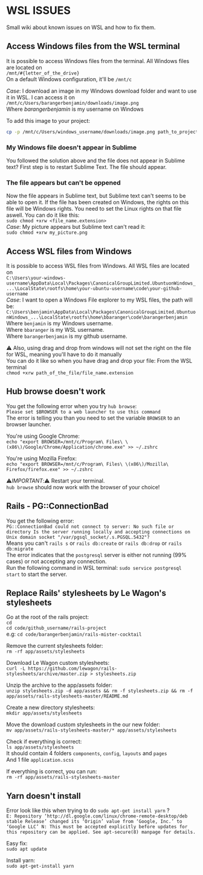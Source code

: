 # WSL ISSUES

Small wiki about known issues on WSL and how to fix them.

## Access Windows files from the WSL terminal

It is possible to access Windows files from the terminal.
All Windows files are located on<br/>```/mnt/#{letter_of_the_drive}```<br/>
On a default Windows configuration, it'll be ```/mnt/c```

_Case_: I download an image in my Windows download folder and want to use it in WSL.
I can access it on<br/>```/mnt/c/Users/barangerbenjamin/downloads/image.png```<br/>
Where *barangerbenjamin* is my username on Windows  

To add this image to your project:  
```bash
cp -p /mnt/c/Users/windows_username/downloads/image.png path_to_project_folder/images 
``` 

### My Windows file doesn't appear in Sublime

You followed the solution above and the file does not appear in Sublime text?
First step is to restart Sublime Text. The file should appear.

### The file appears but can't be oppened

Now the file appears in Sublime text, but Sublime text can't seems to be able to open it. If the file has been created on Windows, the rights on this file will be Windows rights. You need to set the Linux rights on that file aswell. You can do it like this:<br/>
```sudo chmod +xrw <file_name.extension>```<br/>
_Case_: My picture appears but Sublime text can't read it:<br/>
```sudo chmod +xrw my_picture.png```

## Access WSL files from Windows

It is possible to access WSL files from Windows. All WSL files are located on<br/>
```C:\Users\your-windows-username\AppData\Local\Packages\CanonicalGroupLimited.UbuntuonWindows_...\LocalState\rootfs\home\your-ubuntu-username\code\your-github-username```<br/>
_Case_: I want to open a Windows File explorer to my WSL files, the path will be:
```C:\Users\benjamin\AppData\Local\Packages\CanonicalGroupLimited.UbuntuonWindows_...\LocalState\rootfs\home\bbaranger\code\barangerbenjamin```<br/>
Where ```benjamin``` is my Windows username.<br/>
Where ```bbaranger``` is my WSL username.<br/>
Where ```barangerbenjamin``` is my github username.

:warning: Also, using drag and drop from windows will not set the right on the file for WSL, meaning you'll have to do it manually<br/>
You can do it like so when you have drag and drop your file:
From the WSL terminal<br/>
```chmod +xrw path_of_the_file/file_name.extension```

## Hub browse doesn't work

You get the following error when you try ```hub browse```:<br/>
```Please set $BROWSER to a web launcher to use this command```<br/> The error is telling you than you need to set the variable ```BROWSER``` to an browser launcher.

You're using Google Chrome:<br/>
```echo "export BROWSER=/mnt/c/Program\ Files\ \(x86\)/Google/Chrome/Application/chrome.exe" >> ~/.zshrc```

You're using Mozilla Firefox:<br/>
```echo "export BROWSER=/mnt/c/Program\ Files\ \(x86\)/Mozilla\ Firefox/firefox.exe" >> ~/.zshrc```

:warning:_IMPORTANT_::warning: Restart your terminal.<br/>
```hub browse``` should now work with the browser of your choice!

## Rails - PG::ConnectionBad

You get the following error:<br/>
```PG::ConnectionBad could not connect to server: No such file or directory Is the server running locally and accepting connections on Unix domain socket "/var/pgsql_socket/.s.PGSQL.5432"?```<br/>
Means you can't ```rails s``` or ```rails db:create``` or ```rails db:drop``` or ```rails db:migrate```<br/>
The error indicates that the ```postgresql``` server is either not running (99% cases) or not accepting any connection.<br/>
Run the following command in WSL terminal: ```sudo service postgresql start``` to start the server.

## Replace Rails' stylesheets by Le Wagon's stylesheets

Go at the root of the rails project:<br/>
```cd```<br/>
```cd code/github_username/rails-project```<br/>
e.g: ```cd code/barangerbenjamin/rails-mister-cocktail```<br/>

Remove the current stylesheets folder:<br/>
```rm -rf app/assets/stylesheets```<br/>

Download Le Wagon custom stylesheets:<br/>
```curl -L https://github.com/lewagon/rails-stylesheets/archive/master.zip > stylesheets.zip```<br/>

Unzip the archive to the app/assets folder:<br/>
```unzip stylesheets.zip -d app/assets && rm -f stylesheets.zip && rm -f app/assets/rails-stylesheets-master/README.md```<br/>

Create a new directory stylesheets:<br/>
```mkdir app/assets/stylesheets```<br/>

Move the download custom stylesheets in the our new folder:<br/>
```mv app/assets/rails-stylesheets-master/* app/assets/stylesheets```<br/>

Check if everything is correct:<br/>
```ls app/assets/stylesheets```<br/>
It should contain 4 folders `components`, `config`, `layouts` and `pages`<br/>
And 1 file `application.scss`<br/>

If everything is correct, you can run:<br/>
`rm -rf app/assets/rails-stylesheets-master`


## Yarn doesn't install

Error look like this when trying to do `sudo apt-get install yarn` ?<br/>
`E: Repository ‘http://dl.google.com/linux/chrome-remote-desktop/deb stable Release’ changed its ‘Origin’ value from ‘Google, Inc.’ to ‘Google LLC’ N: This must be accepted explicitly before updates for this repository can be applied. See apt-secure(8) manpage for details.`<br/>

Easy fix:<br/>
`sudo apt update`<br/>

Install yarn:<br/>
`sudo apt-get-install yarn`<br/>
